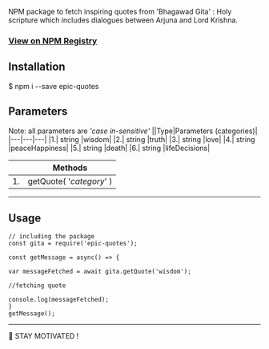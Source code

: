 NPM package to fetch inspiring quotes from 'Bhagawad Gita' : Holy scripture which includes dialogues between Arjuna and Lord Krishna.

### [View on NPM Registry](https://www.npmjs.com/package/epic-quotes)

## Installation

$ npm i --save epic-quotes  

## Parameters

Note: all parameters are _'case in-sensitive'_
||Type|Parameters (categories)|
|---|---|---|
|1.| string |wisdom|
|2.| string |truth|
|3.| string |love|
|4.| string |peaceHappiness|
|5.| string |death|
|6.| string |lifeDecisions|

||Methods|
|---|---|
|1.|getQuote( '_category_' )|

---  

## Usage

```
// including the package
const gita = require('epic-quotes');

const getMessage = async() => {

var messageFetched = await gita.getQuote('wisdom');

//fetching quote

console.log(messageFetched);
}  
getMessage();

```


---

 :sunflower: STAY MOTIVATED !